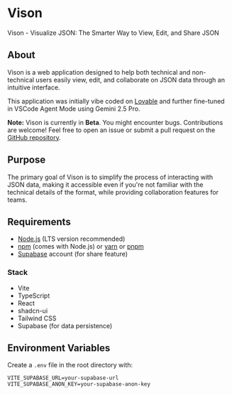 # Vison

Vison - Visualize JSON: The Smarter Way to View, Edit, and Share JSON

## About

Vison is a web application designed to help both technical and non-technical users easily view, edit, and collaborate on JSON data through an intuitive interface.

This application was initially vibe coded on [Lovable](https://lovable.dev/) and further fine-tuned in VSCode Agent Mode using Gemini 2.5 Pro.

**Note:** Vison is currently in **Beta**. You might encounter bugs. Contributions are welcome! Feel free to open an issue or submit a pull request on the [GitHub repository](https://github.com/wazeerc/vison).

## Purpose

The primary goal of Vison is to simplify the process of interacting with JSON data, making it accessible even if you're not familiar with the technical details of the format, while providing collaboration features for teams.

## Requirements

- [Node.js](https://nodejs.org/) (LTS version recommended)
- [npm](https://www.npmjs.com/) (comes with Node.js) or [yarn](https://yarnpkg.com/) or [pnpm](https://pnpm.io/)
- [Supabase](https://supabase.com/) account (for share feature)

### Stack

- Vite
- TypeScript
- React
- shadcn-ui
- Tailwind CSS
- Supabase (for data persistence)

## Environment Variables

Create a `.env` file in the root directory with:

```env
VITE_SUPABASE_URL=your-supabase-url
VITE_SUPABASE_ANON_KEY=your-supabase-anon-key 